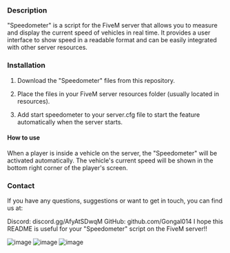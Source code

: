 
### Description

"Speedometer" is a script for the FiveM server that allows you to measure and display the current speed of vehicles in real time. 
It provides a user interface to show speed in a readable format and can be easily integrated with other server resources.

### Installation

1. Download the "Speedometer" files from this repository.

2. Place the files in your FiveM server resources folder (usually located in resources).

3. Add start speedometer to your server.cfg file to start the feature automatically when the server starts.

#### How to use

When a player is inside a vehicle on the server, 
the "Speedometer" will be activated automatically. 
The vehicle's current speed will be shown in the bottom right corner of the player's screen.

### Contact

If you have any questions, suggestions or want to get in touch, you can find us at:

Discord: discord.gg/AfyAtSDwqM
GitHub: github.com/Gongal014
I hope this README is useful for your "Speedometer" script on the FiveM server!!


![image](https://github.com/Gongal014/Speedometer-Edited/assets/140329673/372d12f3-61e2-4cb8-97fa-563e4c0d194f)
![image](https://github.com/Gongal014/Speedometer-Edited/assets/140329673/dc2e4886-0a8b-4c0c-be9e-b702d9da4d63)
![image](https://github.com/Gongal014/Speedometer-Edited/assets/140329673/b7b9d3de-2c17-4935-b2bb-4a1348fb1f7b)
